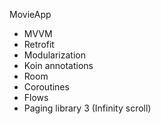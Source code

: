 MovieApp
- MVVM
- Retrofit
- Modularization
- Koin annotations
- Room
- Coroutines
- Flows
- Paging library 3 (Infinity scroll)
